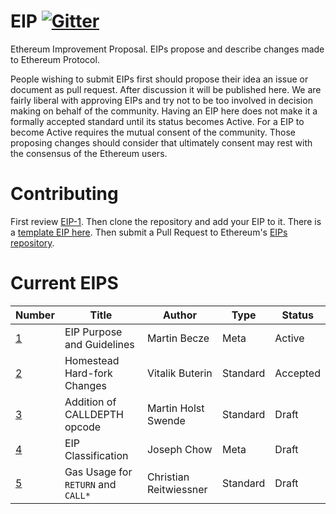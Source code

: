 # EIP [![Gitter](https://badges.gitter.im/Join%20Chat.svg)](https://gitter.im/ethereum/EIPs?utm_source=badge&utm_medium=badge&utm_campaign=pr-badge)
Ethereum Improvement Proposal. EIPs propose and describe changes made to Ethereum Protocol.

People wishing to submit EIPs first should propose their idea an issue or document as pull request. After discussion it will be published here. We are fairly liberal with approving EIPs and try not to be too involved in decision making on behalf of the community. Having an EIP here does not make it a formally accepted standard until its status becomes Active. For a EIP to become Active requires the mutual consent of the community. Those proposing changes should consider that ultimately consent may rest with the consensus of the Ethereum users.

# Contributing
First review [EIP-1](EIPS/eip-1.mediawiki). Then clone the repository and add your EIP to it. There is a [template EIP here](eip-X.mediawiki). Then submit a Pull Request to Ethereum's [EIPs repository](https://github.com/ethereum/EIPs).

# Current EIPS
| Number        | Title         | Author | Type  | Status | 
| ------------- |---------------| ----- | -------| ------- |
| [1](EIPS/eip-1.mediawiki)    | EIP Purpose and Guidelines | Martin Becze | Meta | Active |
| [2](EIPS/eip-2.mediawiki)    | Homestead Hard-fork Changes | Vitalik Buterin | Standard | Accepted |
| [3](EIPS/eip-3.mediawiki)    | Addition of CALLDEPTH opcode | Martin Holst Swende | Standard | Draft |
| [4](EIPS/eip-4.mediawiki)    | EIP Classification | Joseph Chow | Meta | Draft |
| [5](EIPS/eip-5.mediawiki)    | Gas Usage for `RETURN` and `CALL*` | Christian Reitwiessner | Standard | Draft |
